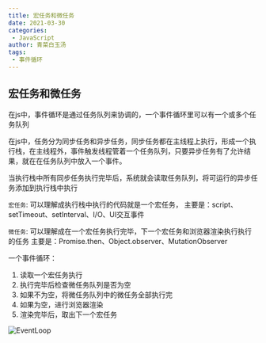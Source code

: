 ```yaml
---
title: 宏任务和微任务
date: 2021-03-30
categories:
 - JavaScript
author: 青菜白玉汤
tags:
 - 事件循环
---
```

## 宏任务和微任务
在js中，事件循环是通过任务队列来协调的，一个事件循环里可以有一个或多个任务队列

在js中，任务分为同步任务和异步任务，同步任务都在主线程上执行，形成一个执行栈，在主线程外，事件触发线程管着一个任务队列，只要异步任务有了允许结果，就在在任务队列中放入一个事件。

当执行栈中所有同步任务执行完毕后，系统就会读取任务队列，将可运行的异步任务添加到执行栈中执行


`宏任务`: 可以理解成执行栈中执行的代码就是一个宏任务，
    主要是：script、setTimeout、setInterval、I/O、UI交互事件

`微任务`: 可以理解成在一个宏任务执行完毕，下一个宏任务和浏览器渲染执行执行的任务
    主要是：Promise.then、Object.observer、MutationObserver

一个事件循环：
1. 读取一个宏任务执行
2. 执行完毕后检查微任务队列是否为空
3. 如果不为空，将微任务队列中的微任务全部执行完
4. 如果为空，进行浏览器渲染
5. 渲染完毕后，取出下一个宏任务

![EventLoop](https://pic2.zhimg.com/80/v2-e6dd78c74cb671dd9408c2273308a265_720w.jpg)

